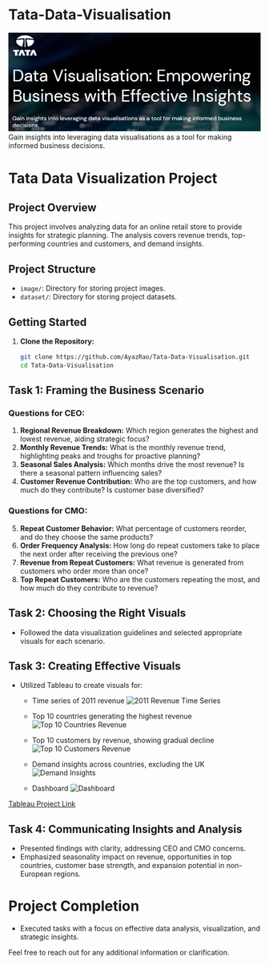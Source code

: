 # Tata-Data-Visualisation
![project_image](images/project_image.png)
Gain insights into leveraging data visualisations as a tool for making informed business decisions.

# Tata Data Visualization Project

## Project Overview

This project involves analyzing data for an online retail store to provide insights for strategic planning. The analysis covers revenue trends, top-performing countries and customers, and demand insights.

## Project Structure

- `image/`: Directory for storing project images.
- `dataset/`: Directory for storing project datasets.


## Getting Started

1. **Clone the Repository:**
   ```bash
   git clone https://github.com/AyazRao/Tata-Data-Visualisation.git
   cd Tata-Data-Visualisation

## Task 1: Framing the Business Scenario
### Questions for CEO:
1. **Regional Revenue Breakdown:** Which region generates the highest and lowest revenue, aiding strategic focus?
2. **Monthly Revenue Trends:** What is the monthly revenue trend, highlighting peaks and troughs for proactive planning?
3. **Seasonal Sales Analysis:** Which months drive the most revenue? Is there a seasonal pattern influencing sales?
4. **Customer Revenue Contribution:** Who are the top customers, and how much do they contribute? Is customer base diversified?

### Questions for CMO:
5. **Repeat Customer Behavior:** What percentage of customers reorder, and do they choose the same products?
6. **Order Frequency Analysis:** How long do repeat customers take to place the next order after receiving the previous one?
7. **Revenue from Repeat Customers:** What revenue is generated from customers who order more than once?
8. **Top Repeat Customers:** Who are the customers repeating the most, and how much do they contribute to revenue?

## Task 2: Choosing the Right Visuals
- Followed the data visualization guidelines and selected appropriate visuals for each scenario.

## Task 3: Creating Effective Visuals
- Utilized Tableau to create visuals for:
  - Time series of 2011 revenue
    ![2011 Revenue Time Series](images/2011_revenue_time_series.png)
  - Top 10 countries generating the highest revenue
    ![Top 10 Countries Revenue](images/top_10_countries_revenue.png)
  - Top 10 customers by revenue, showing gradual decline
    ![Top 10 Customers Revenue](images/top_10_customers_revenue.png)
  - Demand insights across countries, excluding the UK
    ![Demand Insights](images/demand_insights.png)

  - Dashboard
    ![Dashboard](images/Dashboard.png)

[Tableau Project Link](https://public.tableau.com/app/profile/muhammad.ayaz.rao/viz/TATA_17044053311700/Sheet4#1)

## Task 4: Communicating Insights and Analysis
- Presented findings with clarity, addressing CEO and CMO concerns.
- Emphasized seasonality impact on revenue, opportunities in top countries, customer base strength, and expansion potential in non-European regions.

# Project Completion
- Executed tasks with a focus on effective data analysis, visualization, and strategic insights.

Feel free to reach out for any additional information or clarification.
